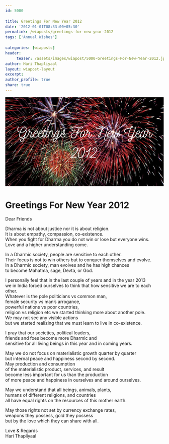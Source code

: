 ```yaml
--- 
id: 5000

title: Greetings For New Year 2012
date: '2012-01-01T08:33:00+05:30'
permalink: /wiaposts/greetings-for-new-year-2012
tags: ['Annual Wishes']

categories: [wiaposts] 
header:
     teaser: /assets/images/wiapost/5000-Greetings-For-New-Year-2012.jpg
author: Hari Thapliyaal 
layout: wiapost-layout
excerpt:  
author_profile: true 
share: true 
---
```


![Greetings For New Year 2012](/assets/images/wiapost/5000-Greetings-For-New-Year-2012.jpg)     
    
# Greetings For New Year 2012   
   
Dear Friends   
   
Dharma is not about justice nor it is about religion.  
It is about empathy, compassion, co-existence.  
When you fight for Dharma you do not win or lose but everyone wins.  
Love and a higher understanding come.

In a Dharmic society, people are sensitive to each other.  
Their focus is not to win others but to conquer themselves and evolve.  
In a Dharmic society, man evolves and he has high chances  
to become Mahatma, sage, Devta, or God.

I personally feel that in the last couple of years and in the year 2013  
we in India forced ourselves to think that how sensitive we are to each other.  
Whatever is the pole politicians vs common man,  
female security vs man’s arrogance,  
powerful nations vs poor countries,  
religion vs religion etc we started thinking more about another pole.  
We may not see any visible actions  
but we started realizing that we must learn to live in co-existence.

I pray that our societies, political leaders,  
friends and foes become more Dharmic and  
sensitive for all living beings in this year and in coming years.

May we do not focus on materialistic growth quarter by quarter  
but internal peace and happiness second by second.  
May production and consumption  
of the materialistic product, services, and result  
become less important for us than the production  
of more peace and happiness in ourselves and around ourselves.

May we understand that all beings, animals, plants,  
humans of different religions, and countries  
all have equal rights on the resources of this mother earth.

May those rights not set by currency exchange rates,  
weapons they possess, gold they possess  
but by the love which they can share with all.

Love & Regards  
Hari Thapliyaal


